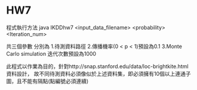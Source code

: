HW7
===

程式執行方法
java IKDDhw7 \<input_data_filename\> \<probability\> \<Iteration_num\>

共三個參數 分別為 
1.待測資料路徑 
2.傳播機率(0 < p < 1)預設為0.1
3.Monte Carlo simulation 迭代次數預設為1000

此程式以作業為目的，針對http://snap.stanford.edu/data/loc-brightkite.html 資料設計，
故不同待測資料必須像似於上述資料集，即必須擁有10個以上連通子圖，且不能有隔點(點編號必須連續)
